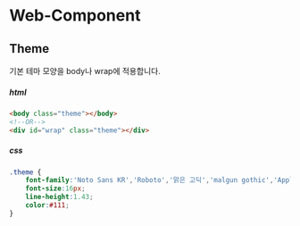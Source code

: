# Web-Component

## Theme

기본 테마 모양을 body나 wrap에 적용합니다.

##### html

```html
<body class="theme"></body> 
<!--OR-->
<div id="wrap" class="theme"></div>
```

##### css

```css
.theme {
    font-family:'Noto Sans KR','Roboto','맑은 고딕','malgun gothic','Apple SD Gothic Neo','serif';
    font-size:16px;
    line-height:1.43;
    color:#111;
}
```
